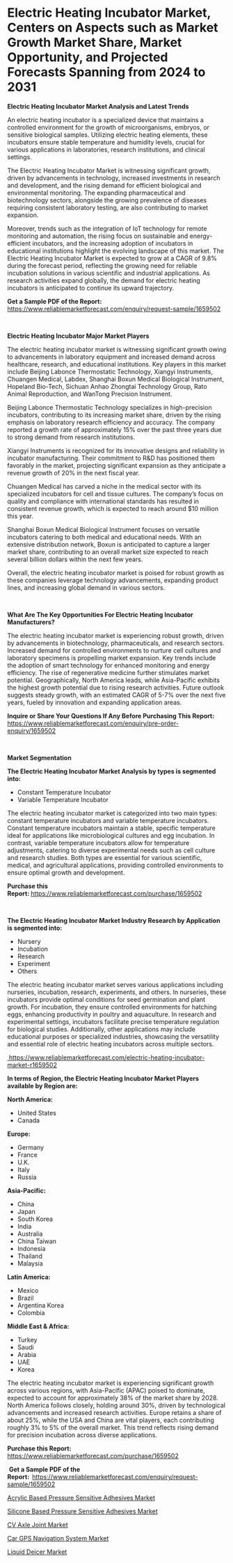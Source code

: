 <p><h1>Electric Heating Incubator Market, Centers on Aspects such as Market Growth Market Share, Market Opportunity, and Projected Forecasts Spanning from 2024 to 2031</h1></p><p><strong>Electric Heating Incubator Market Analysis and Latest Trends</strong></p>
<p><p>An electric heating incubator is a specialized device that maintains a controlled environment for the growth of microorganisms, embryos, or sensitive biological samples. Utilizing electric heating elements, these incubators ensure stable temperature and humidity levels, crucial for various applications in laboratories, research institutions, and clinical settings.</p><p>The Electric Heating Incubator Market is witnessing significant growth, driven by advancements in technology, increased investments in research and development, and the rising demand for efficient biological and environmental monitoring. The expanding pharmaceutical and biotechnology sectors, alongside the growing prevalence of diseases requiring consistent laboratory testing, are also contributing to market expansion.</p><p>Moreover, trends such as the integration of IoT technology for remote monitoring and automation, the rising focus on sustainable and energy-efficient incubators, and the increasing adoption of incubators in educational institutions highlight the evolving landscape of this market. The Electric Heating Incubator Market is expected to grow at a CAGR of 9.8% during the forecast period, reflecting the growing need for reliable incubation solutions in various scientific and industrial applications. As research activities expand globally, the demand for electric heating incubators is anticipated to continue its upward trajectory.</p></p>
<p><strong>Get a Sample PDF of the Report:&nbsp;</strong> <a href="https://www.reliablemarketforecast.com/enquiry/request-sample/1659502?utm_campaign=1097&utm_medium=2&utm_source=Github&utm_content=ia&utm_term=09122024&utm_id=electric-heating-incubator">https://www.reliablemarketforecast.com/enquiry/request-sample/1659502</a></p>
<p>&nbsp;</p>
<p><strong>Electric Heating Incubator Major Market Players</strong></p>
<p><p>The electric heating incubator market is witnessing significant growth owing to advancements in laboratory equipment and increased demand across healthcare, research, and educational institutions. Key players in this market include Beijing Labonce Thermostatic Technology, Xiangyi Instruments, Chuangen Medical, Labdex, Shanghai Boxun Medical Biological Instrument, Hopeland Bio-Tech, Sichuan Anhao Zhongtai Technology Group, Rato Animal Reproduction, and WanTong Precision Instrument.</p><p>Beijing Labonce Thermostatic Technology specializes in high-precision incubators, contributing to its increasing market share, driven by the rising emphasis on laboratory research efficiency and accuracy. The company reported a growth rate of approximately 15% over the past three years due to strong demand from research institutions.</p><p>Xiangyi Instruments is recognized for its innovative designs and reliability in incubator manufacturing. Their commitment to R&D has positioned them favorably in the market, projecting significant expansion as they anticipate a revenue growth of 20% in the next fiscal year.</p><p>Chuangen Medical has carved a niche in the medical sector with its specialized incubators for cell and tissue cultures. The company’s focus on quality and compliance with international standards has resulted in consistent revenue growth, which is expected to reach around $10 million this year.</p><p>Shanghai Boxun Medical Biological Instrument focuses on versatile incubators catering to both medical and educational needs. With an extensive distribution network, Boxun is anticipated to capture a larger market share, contributing to an overall market size expected to reach several billion dollars within the next few years.</p><p>Overall, the electric heating incubator market is poised for robust growth as these companies leverage technology advancements, expanding product lines, and increasing global demand in various sectors.</p></p>
<p>&nbsp;</p>
<p><strong>What Are The Key Opportunities For Electric Heating Incubator Manufacturers?</strong></p>
<p><p>The electric heating incubator market is experiencing robust growth, driven by advancements in biotechnology, pharmaceuticals, and research sectors. Increased demand for controlled environments to nurture cell cultures and laboratory specimens is propelling market expansion. Key trends include the adoption of smart technology for enhanced monitoring and energy efficiency. The rise of regenerative medicine further stimulates market potential. Geographically, North America leads, while Asia-Pacific exhibits the highest growth potential due to rising research activities. Future outlook suggests steady growth, with an estimated CAGR of 5-7% over the next five years, fueled by innovation and expanding application areas.</p></p>
<p><strong>Inquire or Share Your Questions If Any Before Purchasing This Report:</strong> <a href="https://www.reliablemarketforecast.com/enquiry/pre-order-enquiry/1659502?utm_campaign=1097&utm_medium=2&utm_source=Github&utm_content=ia&utm_term=09122024&utm_id=electric-heating-incubator">https://www.reliablemarketforecast.com/enquiry/pre-order-enquiry/1659502</a></p>
<p>&nbsp;</p>
<p><strong>Market Segmentation</strong></p>
<p><strong>The Electric Heating Incubator Market Analysis by types is segmented into:</strong></p>
<p><ul><li>Constant Temperature Incubator</li><li>Variable Temperature Incubator</li></ul></p>
<p><p>The electric heating incubator market is categorized into two main types: constant temperature incubators and variable temperature incubators. Constant temperature incubators maintain a stable, specific temperature ideal for applications like microbiological cultures and egg incubation. In contrast, variable temperature incubators allow for temperature adjustments, catering to diverse experimental needs such as cell culture and research studies. Both types are essential for various scientific, medical, and agricultural applications, providing controlled environments to ensure optimal growth and development.</p></p>
<p><strong>Purchase this Report:&nbsp;</strong><a href="https://www.reliablemarketforecast.com/purchase/1659502?utm_campaign=1097&utm_medium=2&utm_source=Github&utm_content=ia&utm_term=09122024&utm_id=electric-heating-incubator">https://www.reliablemarketforecast.com/purchase/1659502</a></p>
<p>&nbsp;</p>
<p><strong>The Electric Heating Incubator Market Industry Research by Application is segmented into:</strong></p>
<p><ul><li>Nursery</li><li>Incubation</li><li>Research</li><li>Experiment</li><li>Others</li></ul></p>
<p><p>The electric heating incubator market serves various applications including nurseries, incubation, research, experiments, and others. In nurseries, these incubators provide optimal conditions for seed germination and plant growth. For incubation, they ensure controlled environments for hatching eggs, enhancing productivity in poultry and aquaculture. In research and experimental settings, incubators facilitate precise temperature regulation for biological studies. Additionally, other applications may include educational purposes or specialized industries, showcasing the versatility and essential role of electric heating incubators across multiple sectors.</p></p>
<p><a href="https://www.reliablemarketforecast.com/electric-heating-incubator-market-r1659502?utm_campaign=1097&utm_medium=2&utm_source=Github&utm_content=ia&utm_term=09122024&utm_id=electric-heating-incubator">&nbsp;https://www.reliablemarketforecast.com/electric-heating-incubator-market-r1659502</a></p>
<p><strong>In terms of Region, the Electric Heating Incubator Market Players available by Region are:</strong></p>
<p>
    <p> <strong> North America: </strong>
        <ul>
            <li>United States</li>
            <li>Canada</li>
        </ul>
        </p> 
    <p> <strong> Europe: </strong>
        <ul>
            <li>Germany</li>
            <li>France</li>
            <li>U.K.</li>
            <li>Italy</li>
            <li>Russia</li>
        </ul>
        </p> 
    <p> <strong> Asia-Pacific: </strong>
        <ul>
            <li>China</li>
            <li>Japan</li>
            <li>South Korea</li>
            <li>India</li>
            <li>Australia</li>
            <li>China Taiwan</li>
            <li>Indonesia</li>
            <li>Thailand</li>
            <li>Malaysia</li>
        </ul>
        </p> 
    <p> <strong> Latin America: </strong>
        <ul>
            <li>Mexico</li>
            <li>Brazil</li>
            <li>Argentina Korea</li>
            <li>Colombia</li>
        </ul>
        </p> 
    <p> <strong> Middle East & Africa: </strong>
        <ul>
            <li>Turkey</li>
            <li>Saudi</li>
            <li>Arabia</li>
            <li>UAE</li>
            <li>Korea</li>
        </ul>
    </p>
    </p>
<p><p>The electric heating incubator market is experiencing significant growth across various regions, with Asia-Pacific (APAC) poised to dominate, expected to account for approximately 38% of the market share by 2028. North America follows closely, holding around 30%, driven by technological advancements and increased research activities. Europe retains a share of about 25%, while the USA and China are vital players, each contributing roughly 3% to 5% of the overall market. This trend reflects rising demand for precision incubation across diverse applications.</p></p>
<p><strong>Purchase this Report: </strong><a href="https://www.reliablemarketforecast.com/purchase/1659502?utm_campaign=1097&utm_medium=2&utm_source=Github&utm_content=ia&utm_term=09122024&utm_id=electric-heating-incubator">https://www.reliablemarketforecast.com/purchase/1659502</a></p>
<p>&nbsp;<strong>Get a Sample PDF of the Report:&nbsp;&nbsp;</strong><a href="https://www.reliablemarketforecast.com/enquiry/request-sample/1659502?utm_campaign=1097&utm_medium=2&utm_source=Github&utm_content=ia&utm_term=09122024&utm_id=electric-heating-incubator">https://www.reliablemarketforecast.com/enquiry/request-sample/1659502</a></p>
<p><strong></strong></p>
<p><p><a href="https://github.com/lashaunm5st/Market-Research-Report-List-1/blob/main/acrylic-based-pressure-sensitive-adhesives-market.md?utm_campaign=1097&utm_medium=2&utm_source=Github&utm_content=ia&utm_term=09122024&utm_id=electric-heating-incubator">Acrylic Based Pressure Sensitive Adhesives Market</a></p><p><a href="https://github.com/osbornrdaflalo/Market-Research-Report-List-1/blob/main/silicone-based-pressure-sensitive-adhesives-market.md?utm_campaign=1097&utm_medium=2&utm_source=Github&utm_content=ia&utm_term=09122024&utm_id=electric-heating-incubator">Silicone Based Pressure Sensitive Adhesives Market</a></p><p><a href="https://www.linkedin.com/pulse/lucrative-growth-cv-axle-joint-market-forecasted-cagr-13-from-8qb6f?utm_campaign=1097&utm_medium=2&utm_source=Github&utm_content=ia&utm_term=09122024&utm_id=electric-heating-incubator">CV Axle Joint Market</a></p><p><a href="https://www.linkedin.com/pulse/navigating-car-gps-navigation-system-market-financial-insights-dzhdf?utm_campaign=1097&utm_medium=2&utm_source=Github&utm_content=ia&utm_term=09122024&utm_id=electric-heating-incubator">Car GPS Navigation System Market</a></p><p><a href="https://www.linkedin.com/pulse/market-report-clarion-insight-bvrmf?utm_campaign=1097&utm_medium=2&utm_source=Github&utm_content=ia&utm_term=09122024&utm_id=electric-heating-incubator">Liquid Deicer Market</a></p></p>